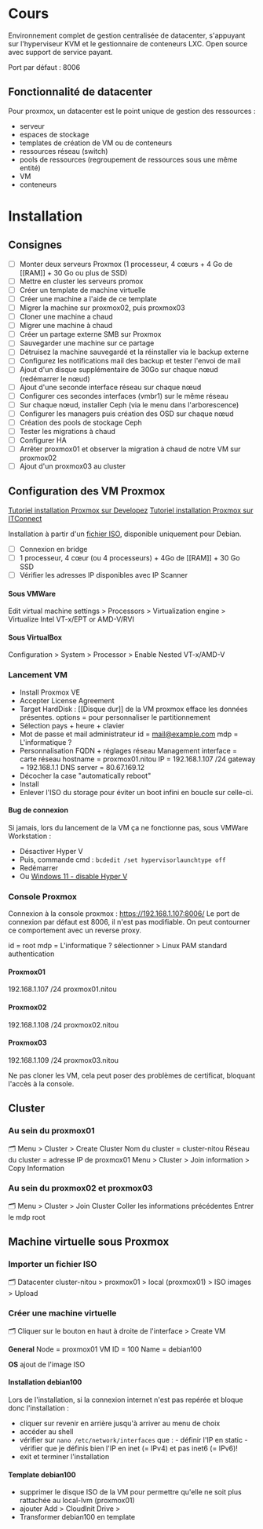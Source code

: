 # Cours
Environnement complet de gestion centralisée de datacenter, s'appuyant sur l'hyperviseur KVM et le gestionnaire de conteneurs LXC. 
Open source avec support de service payant. 

Port par défaut : 8006

## Fonctionnalité de datacenter
Pour proxmox, un datacenter est le point unique de gestion des ressources : 
- serveur
- espaces de stockage 
- templates de création de VM ou de conteneurs
- ressources réseau (switch)
- pools de ressources (regroupement de ressources sous une même entité)
- VM
- conteneurs

# Installation
## Consignes
- [ ] Monter deux serveurs Proxmox (1 processeur, 4 cœurs + 4 Go de [[RAM]] + 30 Go ou plus de SSD)
- [ ] Mettre en cluster les serveurs promox
- [ ] Créer un template de machine virtuelle
- [ ] Créer une machine a l'aide de ce template
- [ ] Migrer la machine sur proxmox02, puis proxmox03
- [ ] Cloner une machine a chaud
- [ ] Migrer une machine à chaud
- [ ] Créer un partage externe SMB sur Proxmox 
- [ ] Sauvegarder une machine sur ce partage 
- [ ] Détruisez la machine sauvegardé et la réinstaller via le backup externe
- [ ] Configurez les notifications mail des backup et tester l'envoi de mail
- [ ] Ajout d'un disque supplémentaire de 30Go sur chaque nœud (redémarrer le nœud)  
- [ ] Ajout d'une seconde interface réseau sur chaque nœud
- [ ] Configurer ces secondes interfaces (vmbr1) sur le même réseau 
- [ ] Sur chaque nœud, installer Ceph (via le menu dans l'arborescence)  
- [ ] Configurer les managers puis création des OSD sur chaque nœud  
- [ ] Création des pools de stockage Ceph  
- [ ] Tester les migrations à chaud  
- [ ] Configurer HA  
- [ ] Arrêter proxmox01 et observer la migration à chaud de notre VM sur proxmox02
- [ ] Ajout d'un proxmox03 au cluster

## Configuration des VM Proxmox

[Tutoriel installation Proxmox sur Developez](https://chrtophe.developpez.com/tutoriels/proxmox/)
[Tutoriel installation Proxmox sur ITConnect](https://www.it-connect.fr/comment-installer-proxmox-ve-7-0-et-creer-sa-premiere-vm/#:~:text=Cliquez%20sur%20%22Proxmox%20VE%207.0,pensez%20%C3%A0%20sauvegarder%20vos%20donn%C3%A9es.)

Installation à partir d'un [fichier ISO](https://www.proxmox.com/en/downloads/category/iso-images-pve), disponible uniquement pour Debian. 
- [ ] Connexion en bridge
- [ ] 1 processeur, 4 cœur (ou 4 processeurs) + 4Go de [[RAM]] + 30 Go SSD
- [ ] Vérifier les adresses IP disponibles avec IP Scanner

#### Sous VMWare
Edit virtual machine settings > Processors > Virtualization engine > Virtualize Intel VT-x/EPT or AMD-V/RVI

#### Sous VirtualBox
Configuration > System > Processor > Enable Nested VT-x/AMD-V

### Lancement VM
- Install Proxmox VE
- Accepter License Agreement
- Target HardDisk : [[Disque dur]] de la VM
proxmox efface les données présentes.
options = pour personnaliser le partitionnement
- Sélection pays + heure + clavier
- Mot de passe et mail administrateur 
id = mail@example.com
mdp = L'informatique ?
- Personnalisation FQDN + réglages réseau
Management interface = carte réseau
hostname = proxmox01.nitou
IP = 192.168.1.107 /24
gateway = 192.168.1.1
DNS server = 80.67.169.12
- Décocher la case "automatically reboot"
- Install
- Enlever l'ISO du storage pour éviter un boot infini en boucle sur celle-ci.

#### Bug de connexion
Si jamais, lors du lancement de la VM ça ne fonctionne pas, sous VMWare Workstation : 
- Désactiver Hyper V
- Puis, commande cmd :
`bcdedit /set hypervisorlaunchtype off`
- Redémarrer
- Ou [Windows 11 - disable Hyper V](https://www.makeuseof.com/windows-11-disable-hyper-v/)

### Console Proxmox
Connexion à la console proxmox : https://192.168.1.107:8006/
Le port de connexion par défaut est 8006, il n'est pas modifiable. On peut contourner ce comportement avec un reverse proxy.

id = root
mdp = L'informatique ?
sélectionner > Linux PAM standard authentication

#### Proxmox01
192.168.1.107 /24
proxmox01.nitou

#### Proxmox02
192.168.1.108 /24
proxmox02.nitou

#### Proxmox03
192.168.1.109 /24
proxmox03.nitou

Ne pas cloner les VM, cela peut poser des problèmes de certificat, bloquant l'accès à la console.

## Cluster
### Au sein du proxmox01
🗂 Menu > Cluster > Create Cluster
	Nom du cluster = cluster-nitou
	Réseau du cluster = adresse IP de proxmox01
Menu > Cluster > Join information > Copy Information

### Au sein du proxmox02 et proxmox03
🗂 Menu > Cluster > Join Cluster
	Coller les informations précédentes
	Entrer le mdp root

## Machine virtuelle sous Proxmox
### Importer un fichier ISO
🗂 Datacenter cluster-nitou > proxmox01 > local (proxmox01) > ISO images > Upload

### Créer une machine virtuelle
🗂 Cliquer sur le bouton en haut à droite de l'interface > Create VM

**General**
Node = proxmox01
VM ID = 100
Name = debian100

**OS**
ajout de l'image ISO

#### Installation debian100
Lors de l'installation, si la connexion internet n'est pas repérée et bloque donc l'installation : 
- cliquer sur revenir en arrière jusqu'à arriver au menu de choix
- accéder au shell
- vérifier sur `nano /etc/network/interfaces` que : 
		- définir l'IP en static
		- vérifier que je définis bien l'IP en inet (= IPv4) et pas inet6 (= IPv6)!
- exit et terminer l'installation

#### Template debian100
- supprimer le disque ISO de la VM pour permettre qu'elle ne soit plus rattachée au local-lvm (proxmox01)
- ajouter Add > CloudInit Drive > 
- Transformer debian100 en template



